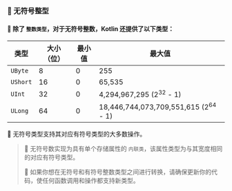 ### 🔢 无符号整型

#### 🧮 除了 `整数类型`，对于无符号整数，Kotlin 还提供了以下类型：

| 类型     | 大小（位） | 最小值 | 最大值                                       |
|----------|-------------|-----------|-------------------------------------------------|
| `UByte`  | 8           | 0         | 255                                             |
| `UShort` | 16          | 0         | 65,535                                          |
| `UInt`   | 32          | 0         | 4,294,967,295 (2<sup>32</sup> - 1)              |
| `ULong`  | 64          | 0         | 18,446,744,073,709,551,615 (2<sup>64</sup> - 1) |


🔄 无符号类型支持其对应有符号类型的大多数操作。

> 🧩 无符号数实现为具有单个存储属性的 `内联类`，该属性类型为与其宽度相同的对应有符号类型。
> 
> 🔄 如果你想在无符号和有符号整数类型之间进行转换，请确保更新你的代码，使任何函数调用和操作都支持新类型。

